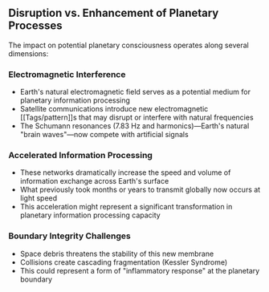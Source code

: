 ## Disruption vs. Enhancement of Planetary Processes

The impact on potential planetary consciousness operates along several dimensions:

### Electromagnetic Interference

- Earth's natural electromagnetic field serves as a potential medium for planetary information processing
- Satellite communications introduce new electromagnetic [[Tags/pattern]]s that may disrupt or interfere with natural frequencies
- The Schumann resonances (7.83 Hz and harmonics)—Earth's natural "brain waves"—now compete with artificial signals

### Accelerated Information Processing

- These networks dramatically increase the speed and volume of information exchange across Earth's surface
- What previously took months or years to transmit globally now occurs at light speed
- This acceleration might represent a significant transformation in planetary information processing capacity

### Boundary Integrity Challenges

- Space debris threatens the stability of this new membrane
- Collisions create cascading fragmentation (Kessler Syndrome)
- This could represent a form of "inflammatory response" at the planetary boundary